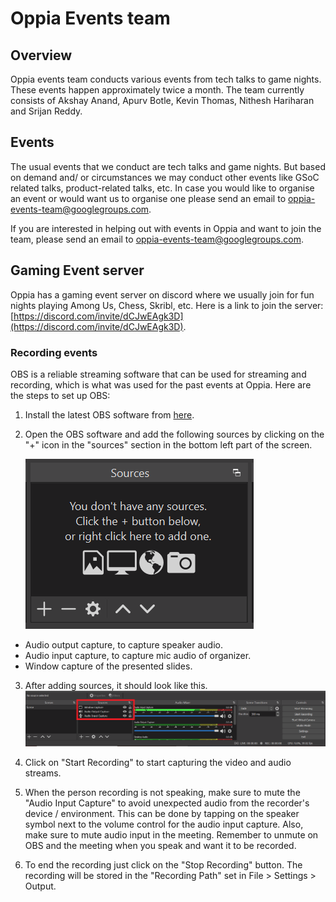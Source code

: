 # Oppia Events team
## Overview
Oppia events team conducts various events from tech talks to game nights. These events happen approximately twice a month. The team currently consists of Akshay Anand, Apurv Botle, Kevin Thomas, Nithesh Hariharan and Srijan Reddy.

## Events

The usual events that we conduct are tech talks and game nights. But based on demand and/ or circumstances we may conduct other events like GSoC related talks, product-related talks, etc. In case you would like to organise an event or would want us to organise one please send an email to oppia-events-team@googlegroups.com.

If you are interested in helping out with events in Oppia and want to join the team, please send an email to oppia-events-team@googlegroups.com.

## Gaming Event server

Oppia has a gaming event server on discord where we usually join for fun nights playing Among Us, Chess, Skribl, etc. Here is a link to join the server: [https://discord.com/invite/dCJwEAgk3D](https://discord.com/invite/dCJwEAgk3D).

### Recording events

OBS is a reliable streaming software that can be used for streaming and recording, which is what was used for the past events at Oppia. Here are the steps to set up OBS:

1.  Install the latest OBS software from [here](https://obsproject.com/).

2.  Open the OBS software and add the following sources by clicking on the "+" icon in the "sources" section in the bottom left part of the screen.

    ![Screenshot showing where sources can be added](images/OBSAddSources.png)
  - Audio output capture, to capture speaker audio.
  - Audio input capture, to capture mic audio of organizer.
  - Window capture of the presented slides.
3. After adding sources, it should look like this.
  ![Screenshot showing the sources section after it is setup correctly](images/OBSSourcesSectionAfterSetup.png)

4.  Click on "Start Recording" to start capturing the video and audio streams.

5.  When the person recording is not speaking, make sure to mute the "Audio Input Capture" to avoid unexpected audio from the recorder's device / environment. This can be done by tapping on the speaker symbol next to the volume control for the audio input capture. Also, make sure to mute audio input in the meeting. Remember to unmute on OBS and the meeting when you speak and want it to be recorded.

6.  To end the recording just click on the "Stop Recording" button. The recording will be stored in the "Recording Path" set in File > Settings > Output.